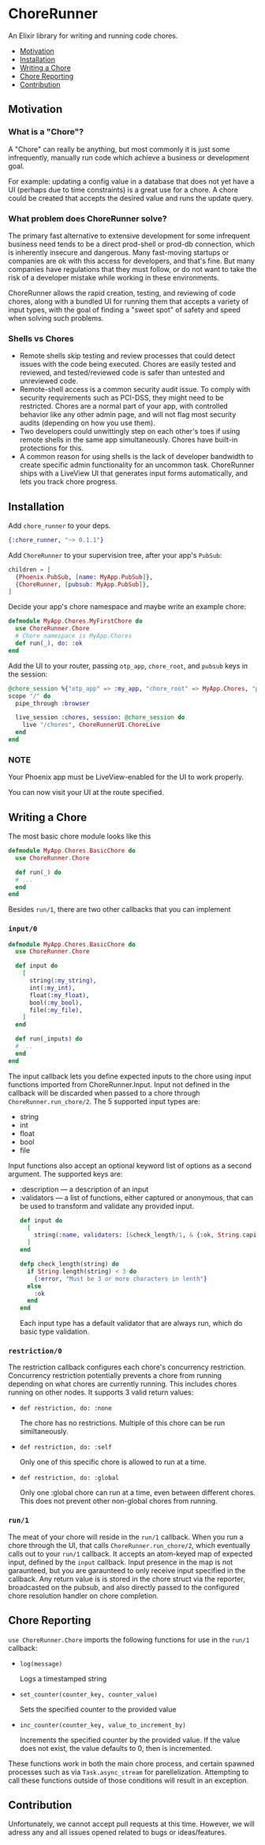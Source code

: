 # ChoreRunner
An Elixir library for writing and running code chores.

- [Motivation](#motivation)
- [Installation](#installation)
- [Writing a Chore](#writing-a-chore)
- [Chore Reporting](#chore-reporting)
- [Contribution](#contribution)
## Motivation
### What is a "Chore"?
A "Chore" can really be anything, but most commonly it is just some infrequently, manually run code which achieve a business or development goal.

For example: updating a config value in a database that does not yet have a UI (perhaps due to time constraints) is a great use for a chore. A chore could be created that accepts the desired value and runs the update query.

### What problem does ChoreRunner solve?
The primary fast alternative to extensive development for some infrequent business need tends to be a direct prod-shell or prod-db connection, which is inherently insecure and dangerous.
Many fast-moving startups or companies are ok with this access for developers, and that's fine. But many companies have regulations that they must follow, or do not want to take the risk of a developer mistake while working in these environments.

ChoreRunner allows the rapid creation, testing, and reviewing of code chores, along with a bundled UI for running them that accepts a variety of input types,
with the goal of finding a "sweet spot" of safety and speed when solving such problems.

### Shells vs Chores
- Remote shells skip testing and review processes that could detect issues with the code being executed. Chores are easily tested and reviewed, and tested/reviewed code is safer than untested and unreviewed code.
- Remote-shell access is a common security audit issue. To comply with security requirements such as PCI-DSS, they might need to be restricted. Chores are a normal part of your app, with controlled behavior like any other admin page, and will not flag most security audits (depending on how you use them).
- Two developers could unwittingly step on each other's toes if using remote shells in the same app simultaneously. Chores have built-in protections for this.
- A common reason for using shells is the lack of developer bandwidth to create specific admin functionality for an uncommon task. ChoreRunner ships with a LiveView UI that generates input forms automatically, and lets you track chore progress.
## Installation
Add `chore_runner` to your deps.
```elixir
{:chore_runner, "~> 0.1.1"}
```
Add `ChoreRunner` to your supervision tree, after your app's `PubSub`:
```elixir
children = [
  {Phoenix.PubSub, [name: MyApp.PubSub]},
  {ChoreRunner, [pubsub: MyApp.PubSub]},
]
```
Decide your app's chore namespace and maybe write an example chore:
```elixir
defmodule MyApp.Chores.MyFirstChore do
  use ChoreRunner.Chore
  # Chore namespace is MyApp.Chores
  def run(_), do: :ok
end
```
Add the UI to your router, passing `otp_app`, `chore_root`, and `pubsub` keys in the session:
```elixir
@chore_session %{"otp_app" => :my_app, "chore_root" => MyApp.Chores, "pubsub" => MyApp.PubSub}
scope "/" do
  pipe_through :browser

  live_session :chores, session: @chore_session do
    live "/chores", ChoreRunnerUI.ChoreLive
  end
end
```
### NOTE
Your Phoenix app must be LiveView-enabled for the UI to work properly.

You can now visit your UI at the route specified.

## Writing a Chore
The most basic chore module looks like this
```elixir
defmodule MyApp.Chores.BasicChore do
  use ChoreRunner.Chore

  def run(_) do
  # ...
  end
end
```

Besides `run/1`, there are two other callbacks that you can implement

### `input/0`

```elixir
defmodule MyApp.Chores.BasicChore do
  use ChoreRunner.Chore

  def input do
    [
      string(:my_string),
      int(:my_int),
      float(:my_float),
      bool(:my_bool),
      file(:my_file),
    ]
  end

  def run(_inputs) do
  # ...
  end
end
```

The input callback lets you define expected inputs to the chore using input functions imported from ChoreRunner.Input. Input not defined in the callback will be discarded when passed to a chore through `ChoreRunner.run_chore/2`. The 5 supported input types are:
- string
- int
- float
- bool
- file

Input functions also accept an optional keyword list of options as a second argument. The supported keys are:
- :description — a description of an input
- :validators — a list of functions, either captured or anonymous, that can be used to transform and validate any provided input.
  ```elixir
  def input do
    [
      string(:name, validators: [&check_length/1, & {:ok, String.capitalize(&1)}]),
    ]
  end

  defp check_length(string) do
    if String.length(string) < 3 do
      {:error, "Must be 3 or more characters in lenth"}
    else
      :ok
    end
  end
  ```
  Each input type has a default validator that are always run, which do basic type validation.
### `restriction/0`
The restriction callback configures each chore's concurrency restriction. Concurrency restriction potentially prevents a chore from running depending on what chores are currently running. This includes chores running on other nodes. It supports 3 valid return values:
- `def restriction, do: :none`

  The chore has no restrictions. Multiple of this chore can be run similtaneously.
- `def restriction, do: :self`

  Only one of this specific chore is allowed to run at a time.
- `def restriction, do: :global`

  Only one :global chore can run at a time, even between different chores. This does not prevent other non-global chores from running.

### `run/1`
The meat of your chore will reside in the `run/1` callback. When you run a chore through the UI, that calls `ChoreRunner.run_chore/2`, which eventually calls out to your `run/1` callback. It accepts an atom-keyed map of expected input, defined by the `input` callback. Input presence in the map is not garaunteed, but you are garaunteed to only receive input specified in the callback. Any return value is is stored in the chore struct via the reporter, broadcasted on the pubsub, and also directly passed to the configured chore resolution handler on chore completion.

## Chore Reporting
`use ChoreRunner.Chore` imports the following functions for use in the `run/1` callback:
- `log(message)`

  Logs a timestamped string
- `set_counter(counter_key, counter_value)`

  Sets the specified counter to the provided value
- `inc_counter(counter_key, value_to_increment_by)`

  Increments the specified counter by the provided value. If the value does not exist, the value defaults to 0, then is incremented.

These functions work in both the main chore process, and certain spawned processes such as via `Task.async_stream` for parellelization. Attempting to call these functions outside of those conditions will result in an exception.

## Contribution

Unfortunately, we cannot accept pull requests at this time. However, we will adress any and all issues opened related to bugs or ideas/features.